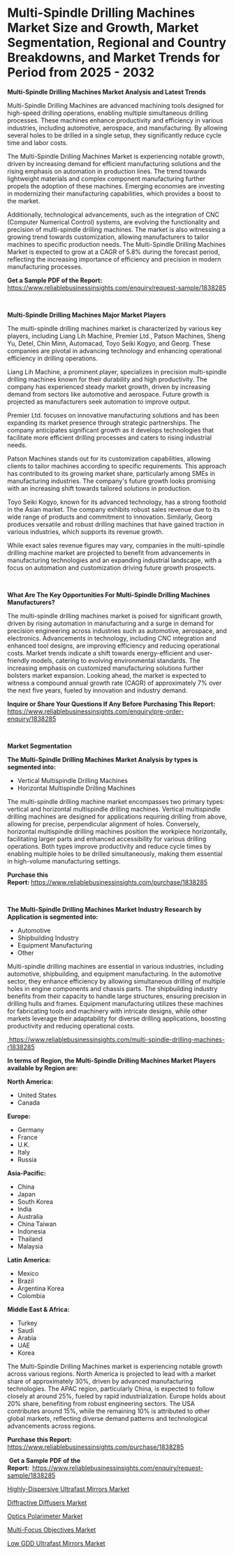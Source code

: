 <p><h1>Multi-Spindle Drilling Machines Market Size and Growth, Market Segmentation, Regional and Country Breakdowns, and Market Trends for Period from 2025 -  2032</h1></p><p><strong>Multi-Spindle Drilling Machines Market Analysis and Latest Trends</strong></p>
<p><p>Multi-Spindle Drilling Machines are advanced machining tools designed for high-speed drilling operations, enabling multiple simultaneous drilling processes. These machines enhance productivity and efficiency in various industries, including automotive, aerospace, and manufacturing. By allowing several holes to be drilled in a single setup, they significantly reduce cycle time and labor costs.</p><p>The Multi-Spindle Drilling Machines Market is experiencing notable growth, driven by increasing demand for efficient manufacturing solutions and the rising emphasis on automation in production lines. The trend towards lightweight materials and complex component manufacturing further propels the adoption of these machines. Emerging economies are investing in modernizing their manufacturing capabilities, which provides a boost to the market.</p><p>Additionally, technological advancements, such as the integration of CNC (Computer Numerical Control) systems, are evolving the functionality and precision of multi-spindle drilling machines. The market is also witnessing a growing trend towards customization, allowing manufacturers to tailor machines to specific production needs. The Multi-Spindle Drilling Machines Market is expected to grow at a CAGR of 5.8% during the forecast period, reflecting the increasing importance of efficiency and precision in modern manufacturing processes.</p></p>
<p><strong>Get a Sample PDF of the Report:&nbsp;</strong> <a href="https://www.reliablebusinessinsights.com/enquiry/request-sample/1838285?utm_campaign=100&utm_medium=2&utm_source=Github&utm_content=ia&utm_term=12042025&utm_id=multi-spindle-drilling-machines">https://www.reliablebusinessinsights.com/enquiry/request-sample/1838285</a></p>
<p>&nbsp;</p>
<p><strong>Multi-Spindle Drilling Machines Major Market Players</strong></p>
<p><p>The multi-spindle drilling machines market is characterized by various key players, including Liang Lih Machine, Premier Ltd., Patson Machines, Sheng Yu, Detel, Chin Minn, Automacad, Toyo Seiki Kogyo, and Georg. These companies are pivotal in advancing technology and enhancing operational efficiency in drilling operations.</p><p>Liang Lih Machine, a prominent player, specializes in precision multi-spindle drilling machines known for their durability and high productivity. The company has experienced steady market growth, driven by increasing demand from sectors like automotive and aerospace. Future growth is projected as manufacturers seek automation to improve output.</p><p>Premier Ltd. focuses on innovative manufacturing solutions and has been expanding its market presence through strategic partnerships. The company anticipates significant growth as it develops technologies that facilitate more efficient drilling processes and caters to rising industrial needs.</p><p>Patson Machines stands out for its customization capabilities, allowing clients to tailor machines according to specific requirements. This approach has contributed to its growing market share, particularly among SMEs in manufacturing industries. The company's future growth looks promising with an increasing shift towards tailored solutions in production.</p><p>Toyo Seiki Kogyo, known for its advanced technology, has a strong foothold in the Asian market. The company exhibits robust sales revenue due to its wide range of products and commitment to innovation. Similarly, Georg produces versatile and robust drilling machines that have gained traction in various industries, which supports its revenue growth.</p><p>While exact sales revenue figures may vary, companies in the multi-spindle drilling machine market are projected to benefit from advancements in manufacturing technologies and an expanding industrial landscape, with a focus on automation and customization driving future growth prospects.</p></p>
<p>&nbsp;</p>
<p><strong>What Are The Key Opportunities For Multi-Spindle Drilling Machines Manufacturers?</strong></p>
<p><p>The multi-spindle drilling machines market is poised for significant growth, driven by rising automation in manufacturing and a surge in demand for precision engineering across industries such as automotive, aerospace, and electronics. Advancements in technology, including CNC integration and enhanced tool designs, are improving efficiency and reducing operational costs. Market trends indicate a shift towards energy-efficient and user-friendly models, catering to evolving environmental standards. The increasing emphasis on customized manufacturing solutions further bolsters market expansion. Looking ahead, the market is expected to witness a compound annual growth rate (CAGR) of approximately 7% over the next five years, fueled by innovation and industry demand.</p></p>
<p><strong>Inquire or Share Your Questions If Any Before Purchasing This Report:</strong> <a href="https://www.reliablebusinessinsights.com/enquiry/pre-order-enquiry/1838285?utm_campaign=100&utm_medium=2&utm_source=Github&utm_content=ia&utm_term=12042025&utm_id=multi-spindle-drilling-machines">https://www.reliablebusinessinsights.com/enquiry/pre-order-enquiry/1838285</a></p>
<p>&nbsp;</p>
<p><strong>Market Segmentation</strong></p>
<p><strong>The Multi-Spindle Drilling Machines Market Analysis by types is segmented into:</strong></p>
<p><ul><li>Vertical Multispindle Drilling Machines</li><li>Horizontal Multispindle Drilling Machines</li></ul></p>
<p><p>The multi-spindle drilling machine market encompasses two primary types: vertical and horizontal multispindle drilling machines. Vertical multispindle drilling machines are designed for applications requiring drilling from above, allowing for precise, perpendicular alignment of holes. Conversely, horizontal multispindle drilling machines position the workpiece horizontally, facilitating larger parts and enhanced accessibility for various drilling operations. Both types improve productivity and reduce cycle times by enabling multiple holes to be drilled simultaneously, making them essential in high-volume manufacturing settings.</p></p>
<p><strong>Purchase this Report:&nbsp;</strong><a href="https://www.reliablebusinessinsights.com/purchase/1838285?utm_campaign=100&utm_medium=2&utm_source=Github&utm_content=ia&utm_term=12042025&utm_id=multi-spindle-drilling-machines">https://www.reliablebusinessinsights.com/purchase/1838285</a></p>
<p>&nbsp;</p>
<p><strong>The Multi-Spindle Drilling Machines Market Industry Research by Application is segmented into:</strong></p>
<p><ul><li>Automotive</li><li>Shipbuilding Industry</li><li>Equipment Manufacturing</li><li>Other</li></ul></p>
<p><p>Multi-spindle drilling machines are essential in various industries, including automotive, shipbuilding, and equipment manufacturing. In the automotive sector, they enhance efficiency by allowing simultaneous drilling of multiple holes in engine components and chassis parts. The shipbuilding industry benefits from their capacity to handle large structures, ensuring precision in drilling hulls and frames. Equipment manufacturing utilizes these machines for fabricating tools and machinery with intricate designs, while other markets leverage their adaptability for diverse drilling applications, boosting productivity and reducing operational costs.</p></p>
<p><a href="https://www.reliablebusinessinsights.com/multi-spindle-drilling-machines-r1838285?utm_campaign=100&utm_medium=2&utm_source=Github&utm_content=ia&utm_term=12042025&utm_id=multi-spindle-drilling-machines">&nbsp;https://www.reliablebusinessinsights.com/multi-spindle-drilling-machines-r1838285</a></p>
<p><strong>In terms of Region, the Multi-Spindle Drilling Machines Market Players available by Region are:</strong></p>
<p>
    <p> <strong> North America: </strong>
        <ul>
            <li>United States</li>
            <li>Canada</li>
        </ul>
        </p> 
    <p> <strong> Europe: </strong>
        <ul>
            <li>Germany</li>
            <li>France</li>
            <li>U.K.</li>
            <li>Italy</li>
            <li>Russia</li>
        </ul>
        </p> 
    <p> <strong> Asia-Pacific: </strong>
        <ul>
            <li>China</li>
            <li>Japan</li>
            <li>South Korea</li>
            <li>India</li>
            <li>Australia</li>
            <li>China Taiwan</li>
            <li>Indonesia</li>
            <li>Thailand</li>
            <li>Malaysia</li>
        </ul>
        </p> 
    <p> <strong> Latin America: </strong>
        <ul>
            <li>Mexico</li>
            <li>Brazil</li>
            <li>Argentina Korea</li>
            <li>Colombia</li>
        </ul>
        </p> 
    <p> <strong> Middle East & Africa: </strong>
        <ul>
            <li>Turkey</li>
            <li>Saudi</li>
            <li>Arabia</li>
            <li>UAE</li>
            <li>Korea</li>
        </ul>
    </p>
    </p>
<p><p>The Multi-Spindle Drilling Machines market is experiencing notable growth across various regions. North America is projected to lead with a market share of approximately 30%, driven by advanced manufacturing technologies. The APAC region, particularly China, is expected to follow closely at around 25%, fueled by rapid industrialization. Europe holds about 20% share, benefiting from robust engineering sectors. The USA contributes around 15%, while the remaining 10% is attributed to other global markets, reflecting diverse demand patterns and technological advancements across regions.</p></p>
<p><strong>Purchase this Report: </strong><a href="https://www.reliablebusinessinsights.com/purchase/1838285?utm_campaign=100&utm_medium=2&utm_source=Github&utm_content=ia&utm_term=12042025&utm_id=multi-spindle-drilling-machines">https://www.reliablebusinessinsights.com/purchase/1838285</a></p>
<p>&nbsp;<strong>Get a Sample PDF of the Report:&nbsp;&nbsp;</strong><a href="https://www.reliablebusinessinsights.com/enquiry/request-sample/1838285?utm_campaign=100&utm_medium=2&utm_source=Github&utm_content=ia&utm_term=12042025&utm_id=multi-spindle-drilling-machines">https://www.reliablebusinessinsights.com/enquiry/request-sample/1838285</a></p>
<p><strong></strong></p>
<p><p><a href="https://github.com/vjorelaclliv/Market-Research-Report-List-1/blob/main/highly-dispersive-ultrafast-mirrors-market.md?utm_campaign=100&utm_medium=2&utm_source=Github&utm_content=ia&utm_term=12042025&utm_id=multi-spindle-drilling-machines">Highly-Dispersive Ultrafast Mirrors Market</a></p><p><a href="https://github.com/xtysizov/Market-Research-Report-List-1/blob/main/diffractive-diffusers-market.md?utm_campaign=100&utm_medium=2&utm_source=Github&utm_content=ia&utm_term=12042025&utm_id=multi-spindle-drilling-machines">Diffractive Diffusers Market</a></p><p><a href="https://github.com/techerghalim/Market-Research-Report-List-1/blob/main/optics-polarimeter-market.md?utm_campaign=100&utm_medium=2&utm_source=Github&utm_content=ia&utm_term=12042025&utm_id=multi-spindle-drilling-machines">Optics Polarimeter Market</a></p><p><a href="https://github.com/xalatieusope/Market-Research-Report-List-1/blob/main/multi-focus-objectives-market.md?utm_campaign=100&utm_medium=2&utm_source=Github&utm_content=ia&utm_term=12042025&utm_id=multi-spindle-drilling-machines">Multi-Focus Objectives Market</a></p><p><a href="https://github.com/djembashote/Market-Research-Report-List-1/blob/main/low-gdd-ultrafast-mirrors-market.md?utm_campaign=100&utm_medium=2&utm_source=Github&utm_content=ia&utm_term=12042025&utm_id=multi-spindle-drilling-machines">Low GDD Ultrafast Mirrors Market</a></p></p>